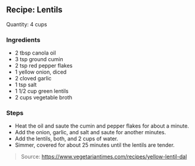 ## Recipe: Lentils
Quantity: 4 cups  

### Ingredients
 - 2 tbsp canola oil
 - 3 tsp ground cumin
 - 2 tsp red pepper flakes
 - 1 yellow onion, diced
 - 2 cloved garlic
 - 1 tsp salt
 - 1 1/2 cup green lentils
 - 2 cups vegetable broth

### Steps
 - Heat the oil and saute the cumin and pepper flakes for about a minute.
 - Add the onion, garlic, and salt and saute for another minutes.
 - Add the lentils, both, and 2 cups of water.
 - Simmer, covered for about 25 minutes until the lentils are tender.

> Source: https://www.vegetariantimes.com/recipes/yellow-lentil-dal
